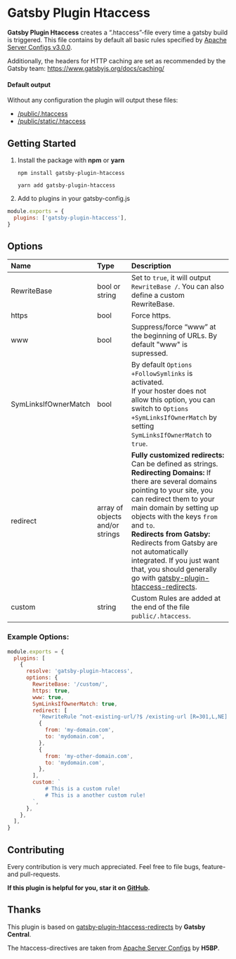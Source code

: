 # Gatsby Plugin Htaccess

**Gatsby Plugin Htaccess** creates a “.htaccess”-file every time a gatsby build is triggered.
This file contains by default all basic rules specified by [Apache Server Configs v3.0.0](https://github.com/h5bp/server-configs-apache).

Additionally, the headers for HTTP caching are set as recommended by the Gatsby team: https://www.gatsbyjs.org/docs/caching/

#### Default output

Without any configuration the plugin will output these files:

- [/public/.htaccess](https://github.com/AndreasFaust/gatsby-plugin-htaccess/blob/master/defaults/htaccess)
- [/public/static/.htaccess](https://github.com/AndreasFaust/gatsby-plugin-htaccess/blob/master/defaults/static-htaccess)

## Getting Started

1. Install the package with **npm** or **yarn**

   `npm install gatsby-plugin-htaccess`

   `yarn add gatsby-plugin-htaccess`

2. Add to plugins in your gatsby-config.js

```javascript
module.exports = {
  plugins: ['gatsby-plugin-htaccess'],
}
```

## Options

| **Name**             | **Type**                        | **Description**                                                                                                                                                                                                                                                                                                                                                                                                                                                                                |
| :------------------- | :------------------------------ | :--------------------------------------------------------------------------------------------------------------------------------------------------------------------------------------------------------------------------------------------------------------------------------------------------------------------------------------------------------------------------------------------------------------------------------------------------------------------------------------------- |
| RewriteBase          | bool or string                  | Set to `true`, it will output `RewriteBase /`. You can also define a custom RewriteBase.                                                                                                                                                                                                                                                                                                                                                                                                       |
| https                | bool                            | Force https.                                                                                                                                                                                                                                                                                                                                                                                                                                                                                   |
| www                  | bool                            | Suppress/force “www” at the beginning of URLs. By default "www" is supressed.                                                                                                                                                                                                                                                                                                                                                                                                                  |
| SymLinksIfOwnerMatch | bool                            | By default `Options +FollowSymlinks` is activated. <br> If your hoster does not allow this option, you can switch to `Options +SymLinksIfOwnerMatch` by setting `SymLinksIfOwnerMatch` to `true`.                                                                                                                                                                                                                                                                                              |
| redirect             | array of objects and/or strings | **Fully customized redirects:** Can be defined as strings. <br> **Redirecting Domains:** If there are several domains pointing to your site, you can redirect them to your main domain by setting up objects with the keys `from` and `to`. <br> **Redirects from Gatsby:** Redirects from Gatsby are not automatically integrated. If you just want that, you should generally go with [gatsby-plugin-htaccess-redirects](https://github.com/GatsbyCentral/gatsby-plugin-htaccess-redirects). |
| custom               | string                          | Custom Rules are added at the end of the file `public/.htaccess`.                                                                                                                                                                                                                                                                                                                                                                                                                              |

### Example Options:

```javascript
module.exports = {
  plugins: [
    {
      resolve: 'gatsby-plugin-htaccess',
      options: {
        RewriteBase: '/custom/',
        https: true,
        www: true,
        SymLinksIfOwnerMatch: true,
        redirect: [
          'RewriteRule ^not-existing-url/?$ /existing-url [R=301,L,NE]',
          {
            from: 'my-domain.com',
            to: 'mydomain.com',
          },
          {
            from: 'my-other-domain.com',
            to: 'mydomain.com',
          },
        ],
        custom: `
            # This is a custom rule!
            # This is a another custom rule!
        `,
      },
    },
  ],
}
```

## Contributing

Every contribution is very much appreciated.
Feel free to file bugs, feature- and pull-requests.

**If this plugin is helpful for you, star it on [GitHub](https://github.com/AndreasFaust/gatsby-plugin-htaccess).**

## Thanks

This plugin is based on [gatsby-plugin-htaccess-redirects](https://github.com/GatsbyCentral/gatsby-plugin-htaccess-redirects) by **Gatsby Central**.

The htaccess-directives are taken from [Apache Server Configs](https://github.com/h5bp/server-configs-apache) by **H5BP**.
